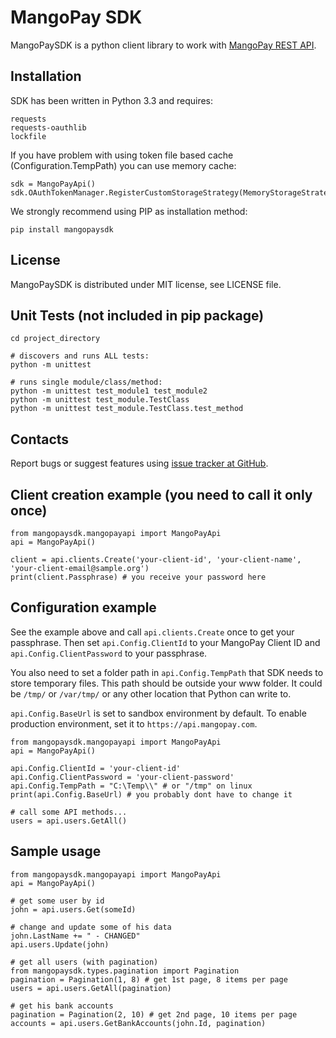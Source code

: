 MangoPay SDK
=================================================
MangoPaySDK is a python client library to work with
[MangoPay REST API](http://docs.mangopay.com/api-references/).


Installation
-------------------------------------------------
SDK has been written in Python 3.3
and requires:

	requests
	requests-oauthlib
	lockfile

	
If you have problem with using token file based cache (Configuration.TempPath) you can use memory cache:
	
	sdk = MangoPayApi()
	sdk.OAuthTokenManager.RegisterCustomStorageStrategy(MemoryStorageStrategy())

We strongly recommend using PIP as installation method:

    pip install mangopaysdk


License
-------------------------------------------------
MangoPaySDK is distributed under MIT license, see LICENSE file.


Unit Tests (not included in pip package)
-------------------------------------------------

    cd project_directory

    # discovers and runs ALL tests:
    python -m unittest

    # runs single module/class/method:
    python -m unittest test_module1 test_module2
    python -m unittest test_module.TestClass
    python -m unittest test_module.TestClass.test_method


Contacts
-------------------------------------------------
Report bugs or suggest features using
[issue tracker at GitHub](https://github.com/MangoPay/mangopay2-python-sdk).



Client creation example (you need to call it only once)
-------------------------------------------------

    from mangopaysdk.mangopayapi import MangoPayApi
    api = MangoPayApi()

    client = api.clients.Create('your-client-id', 'your-client-name', 'your-client-email@sample.org')
    print(client.Passphrase) # you receive your password here


Configuration example
-------------------------------------------------
See the example above and call `api.clients.Create` once to get your passphrase.
Then set `api.Config.ClientId` to your MangoPay Client ID and 
`api.Config.ClientPassword` to your passphrase.

You also need to set a folder path in `api.Config.TempPath` that SDK needs 
to store temporary files. This path should be outside your www folder.
It could be `/tmp/` or `/var/tmp/` or any other location that Python can write to.

`api.Config.BaseUrl` is set to sandbox environment by default. To enable production
environment, set it to `https://api.mangopay.com`.

    from mangopaysdk.mangopayapi import MangoPayApi
    api = MangoPayApi()

    api.Config.ClientId = 'your-client-id'
    api.Config.ClientPassword = 'your-client-password'
	api.Config.TempPath = "C:\Temp\\" # or "/tmp" on linux
    print(api.Config.BaseUrl) # you probably dont have to change it

    # call some API methods...
    users = api.users.GetAll()


Sample usage
-------------------------------------------------

    from mangopaysdk.mangopayapi import MangoPayApi
    api = MangoPayApi()
	
    # get some user by id
    john = api.users.Get(someId)

    # change and update some of his data
    john.LastName += " - CHANGED"
    api.users.Update(john)

    # get all users (with pagination)
    from mangopaysdk.types.pagination import Pagination
    pagination = Pagination(1, 8) # get 1st page, 8 items per page
    users = api.users.GetAll(pagination)

    # get his bank accounts
    pagination = Pagination(2, 10) # get 2nd page, 10 items per page
    accounts = api.users.GetBankAccounts(john.Id, pagination)

